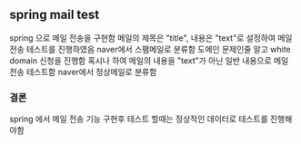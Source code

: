 ## spring mail test
spring 으로 메일 전송을 구현함
메일의 제목은 "title", 내용은 "text"로 설정하여 메일 전송 테스트를 진행하였음
naver에서 스팸메일로 분류함
도메인 문제인줄 알고 white domain 신청을 진행함
혹시나 하여 메일의 내용을 "text"가 아닌 일반 내용으로 메일 전송 테스트함
naver에서 정상메일로 분류함

### 결론
spring 에서 메일 전송 기능 구현후 테스트 할때는 정상적인 데이터로 테스트를 진행해야함